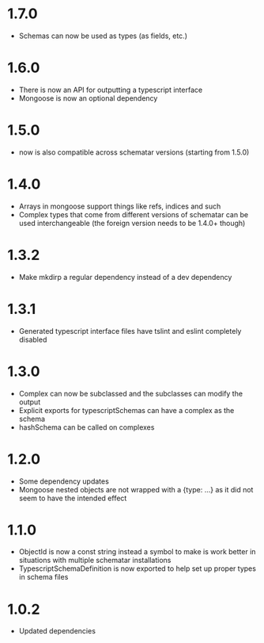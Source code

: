 # 1.7.0
- Schemas can now be used as types (as fields, etc.)

# 1.6.0

- There is now an API for outputting a typescript interface
- Mongoose is now an optional dependency

# 1.5.0
- now is also compatible across schematar versions (starting from 1.5.0)

# 1.4.0

- Arrays in mongoose support things like refs, indices and such
- Complex types that come from different versions of schematar can be used interchangeable (the foreign version needs to be 1.4.0+ though)

# 1.3.2

- Make mkdirp a regular dependency instead of a dev dependency

# 1.3.1

- Generated typescript interface files have tslint and eslint completely disabled

# 1.3.0

- Complex can now be subclassed and the subclasses can modify the output
- Explicit exports for typescriptSchemas can have a complex as the schema
- hashSchema can be called on complexes

# 1.2.0

- Some dependency updates
- Mongoose nested objects are not wrapped with a {type: ...} as it did not seem to have the intended effect

# 1.1.0

- ObjectId is now a const string instead a symbol to make is work better in situations with multiple schematar installations
- TypescriptSchemaDefinition is now exported to help set up proper types in schema files

# 1.0.2

- Updated dependencies
